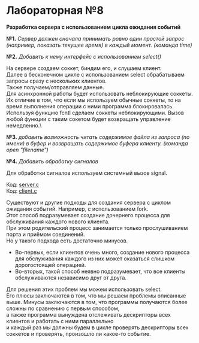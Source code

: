 # Лабораторная №8
**Разработка сервера с использованием цикла ожидания событий**

**№1.** *Сервер должен сначала принимать ровно один простой запрос (например, показать текущее время) в каждый момент.
(команда time)*

**№2.** *Добавить к нему интерфейс с использованием select()*

На сервере создаем соккет, биндим его, и слушаем клиент.\
Далее в бесконечном цикле с использованием select обрабатываем запросы сразу с нескольких клиентов.\
Также получаем/отправляем данные.\
Для асинхронной работы будет использовать неблокирующие соккеты.\
Их отличие в том, что если мы используем обычные соккеты, то на время выполнения операции с ними программа блокировалась.\
Используя функцию fcntl сделаем соккеты неблокирующими. Вызов любой функции с таким сокетом будет возвращать управление немедленно.\

**№3.** *добавить возможность читать содержимое файла из запроса (по имени) в буфер и возвращать содержимое буфера клиенту.
(команда open "filename")*

**№4.** *Добавить обработку сигналов*

Для обработки сигналов используем системный вызов signal.


Код: [server.c](https://github.com/sapiest/OS_labs/blob/master/Lab8/server.c)\
Код: [client.c](https://github.com/sapiest/OS_labs/blob/master/Lab8/client.c)

Существуют и другие подходы для создания сервера с циклом ожидания событий. Например, с использованием fork.\
Этот способ подразумевает создание дочернего процесса для обслуживания каждого нового клиента.\
При этом родительский процесс занимается только прослушиванием порта и приёмом соединений.\
Но у такого подхода есть достаточно минусов.  
* Во-первых, если клиентов очень много, создание нового процесса для обслуживания каждого из них может оказаться слишком дорогостоящей операцией.
* Во-вторых, такой способ неявно подразумевает, что все клиенты обслуживаются независимо друг от друга.

Для решения этих проблем мы можем использовать select.\
Его плюсы заключаются в том, что мы решаем проблемы описанные выше.
Минусы заключаются в том, что программы получаются более сложны по сравнению с первым способом,\
а также программа вынуждена отслеживать дескрипторы всех клиентов и работать с ними параллельно\
и каждый раз мы должны будем в цикле проверять дескрипторы всех соккетов и проверять, произошло ли какое-то событие.

     
         
         
